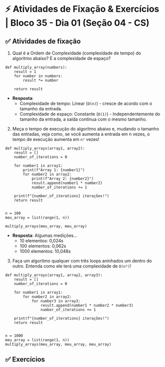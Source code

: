 # ⚡ Atividades de Fixação & Exercícios | Bloco 35 - Dia 01 (Seção 04 - CS)

## ✅ Atividades de fixação

1. Qual é a Ordem de Complexidade (complexidade de tempo) do algoritmo abaixo? E a complexidade de espaço?

```
def multiply_array(numbers):
    result = 1
    for number in numbers:
        result *= number

    return result
```

- **Resposta**:
  - Complexidade de tempo: Linear (`O(n)`) - cresce de acordo com o tamanho da entrada.
  - Complexidade de espaço: Constante (`O(1)`) - Independentemente do tamanho da entrada, a saída continua com o mesmo tamanho.

2. Meça o tempo de execução do algoritmo abaixo e, mudando o tamanho das entradas, veja como, se você aumenta a entrada em n vezes, o tempo de execução aumenta em `n²` vezes!

```
def multiply_arrays(array1, array2):
    result = []
    number_of_iterations = 0

    for number1 in array1:
        print(f"Array 1: {number1}")
        for number2 in array2:
            print(f"Array 2: {number2}")
            result.append(number1 * number2)
            number_of_iterations += 1

    print(f"{number_of_iterations} iterações!")
    return result


n = 100
meu_array = list(range(1, n))

multiply_arrays(meu_array, meu_array)

```

- **Resposta**: Algumas medições...
  - 10 elementos: 0,024s
  - 100 elementos: 0,062s
  - 1000 elementos: 10,048s

3. Faça um algoritmo qualquer com três loops aninhados um dentro do outro. Entenda como ele terá uma complexidade de `O(n³)`!

```
def multiply_arrays(array1, array2, array3):
    result = []
    number_of_iterations = 0

    for number1 in array1:
        for number2 in array2:
            for number3 in array3:
                result.append(number1 * number2 * number3)
                number_of_iterations += 1

    print(f"{number_of_iterations} iterações!")
    return result


n = 1000
meu_array = list(range(1, n))
multiply_arrays(meu_array, meu_array, meu_array)
```

## ✅ Exercícios
